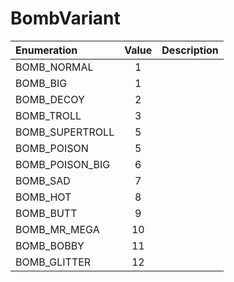 # BombVariant

| Enumeration | Value | Description |
| :--- | :---: | :--- |
| BOMB\_NORMAL | 1 |  |
| BOMB\_BIG | 1 |  |
| BOMB\_DECOY | 2 |  |
| BOMB\_TROLL | 3 |  |
| BOMB\_SUPERTROLL | 5 |  |
| BOMB\_POISON | 5 |  |
| BOMB\_POISON\_BIG | 6 |  |
| BOMB\_SAD | 7 |  |
| BOMB\_HOT | 8 |  |
| BOMB\_BUTT | 9 |  |
| BOMB\_MR\_MEGA | 10 |  |
| BOMB\_BOBBY | 11 |  |
| BOMB\_GLITTER | 12 |  |

